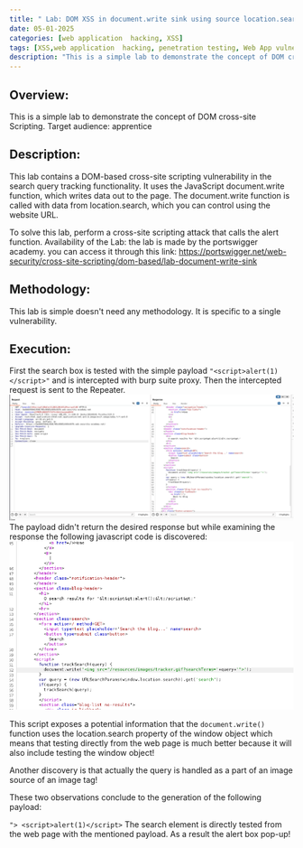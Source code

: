 ```yaml
---
title: " Lab: DOM XSS in document.write sink using source location.search"
date: 05-01-2025
categories: [web application  hacking, XSS]
tags: [XSS,web application  hacking, penetration testing, Web App vulnerabilities labs]
description: "This is a simple lab to demonstrate the concept of DOM cross-site Scripting. "
---
```









## Overview:
This is a simple lab to demonstrate the concept of DOM cross-site Scripting.
Target audience: apprentice


## Description:

This lab contains a DOM-based cross-site scripting vulnerability in the search query tracking functionality. It uses the JavaScript document.write function, which writes data out to the page. The document.write function is called with data from location.search, which you can control using the website URL.

To solve this lab, perform a cross-site scripting attack that calls the alert function. 
Availability of the Lab:
	the lab is made by the portswigger academy. you can access it through this link:
	https://portswigger.net/web-security/cross-site-scripting/dom-based/lab-document-write-sink


## Methodology:
This lab is simple doesn't need any methodology. It is specific to a single vulnerability. 


## Execution: 
First the search box is tested with the simple payload `"<script>alert(1)</script>"` and is intercepted with burp suite proxy.
Then the intercepted request is sent to the Repeater.
![image](../assets/img/2025-01-05-Portswigger-DOM-XSS/Repeater.png "Repeater")
The payload didn't return the desired response but while examining the response the following javascript code is discovered:
![image](../assets/img/2025-01-05-Portswigger-DOM-XSS/script.png "Suspicious script")


This script exposes a potential information that the `document.write()` function uses the location.search property of the window object which means that testing directly from the web page is much better because it will also include testing the window object!

Another discovery is that actually the query is handled as a part of an image source of an image tag!

These two observations conclude to the generation of the following payload:

`"> <script>alert(1)</script>`
The search element is directly tested from the web page with the mentioned payload. 
As a result the alert box pop-up!
